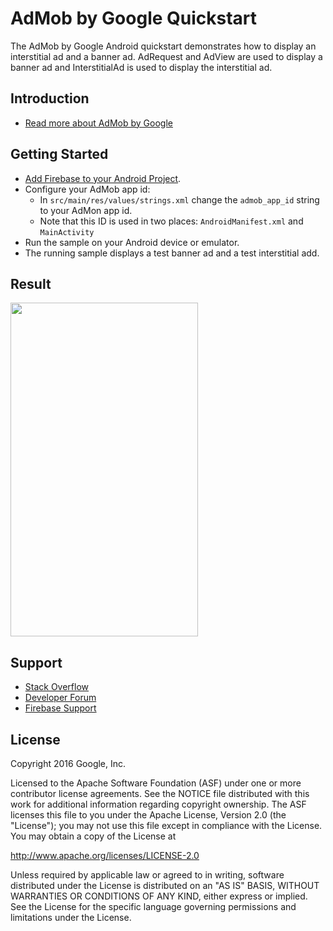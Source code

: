 AdMob by Google Quickstart 
=======================

The AdMob by Google Android quickstart demonstrates how to display an interstitial ad and
a banner ad.  AdRequest and AdView are used to display a banner ad
and InterstitialAd is used to display the interstitial ad.

Introduction
------------

- [Read more about AdMob by Google](https://firebase.google.com/docs/admob/)

Getting Started
---------------

- [Add Firebase to your Android Project](https://firebase.google.com/docs/android/setup).
- Configure your AdMob app id:
  - In `src/main/res/values/strings.xml` change the `admob_app_id` string to your AdMon app id.
  - Note that this ID is used in two places: `AndroidManifest.xml` and `MainActivity`
- Run the sample on your Android device or emulator.
- The running sample displays a test banner ad and a test interstitial add.

Result
-----------
<img src="app/src/screen.png" height="534" width="300"/>

Support
-------

- [Stack Overflow](https://stackoverflow.com/questions/tagged/admob)
- [Developer Forum](https://groups.google.com/group/google-admob-ads-sdk)
- [Firebase Support](https://firebase.google.com/support/)

License
-------

Copyright 2016 Google, Inc.

Licensed to the Apache Software Foundation (ASF) under one or more contributor
license agreements.  See the NOTICE file distributed with this work for
additional information regarding copyright ownership.  The ASF licenses this
file to you under the Apache License, Version 2.0 (the "License"); you may not
use this file except in compliance with the License.  You may obtain a copy of
the License at

  http://www.apache.org/licenses/LICENSE-2.0

Unless required by applicable law or agreed to in writing, software
distributed under the License is distributed on an "AS IS" BASIS, WITHOUT
WARRANTIES OR CONDITIONS OF ANY KIND, either express or implied.  See the
License for the specific language governing permissions and limitations under
the License.
